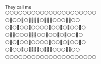 They call me<br>
:white_circle::white_circle::white_circle::white_circle::white_circle::white_circle::white_circle::white_circle::white_circle::white_circle::white_circle::white_circle::white_circle::white_circle::white_circle::white_circle::white_circle::white_circle::white_circle::white_circle::white_circle:<br>
:white_circle::large_blue_circle::white_circle::white_circle::large_blue_circle::white_circle::large_blue_circle::large_blue_circle::large_blue_circle::large_blue_circle::white_circle::large_blue_circle::large_blue_circle::large_blue_circle::white_circle::white_circle::white_circle::large_blue_circle::large_blue_circle::white_circle::white_circle:<br>
:white_circle::large_blue_circle::white_circle::large_blue_circle::white_circle::white_circle::large_blue_circle::white_circle::white_circle::white_circle::white_circle::large_blue_circle::white_circle::white_circle::large_blue_circle::white_circle::large_blue_circle::white_circle::white_circle::large_blue_circle::white_circle:<br>
:white_circle::large_blue_circle::large_blue_circle::white_circle::white_circle::white_circle::large_blue_circle::large_blue_circle::large_blue_circle::white_circle::white_circle::large_blue_circle::white_circle::white_circle::large_blue_circle::white_circle::large_blue_circle::white_circle::white_circle::large_blue_circle::white_circle:<br>
:white_circle::large_blue_circle::white_circle::large_blue_circle::white_circle::white_circle::large_blue_circle::white_circle::white_circle::white_circle::white_circle::large_blue_circle::white_circle::white_circle::large_blue_circle::white_circle::large_blue_circle::white_circle::white_circle::large_blue_circle::white_circle:<br>
:white_circle::large_blue_circle::white_circle::white_circle::large_blue_circle::white_circle::large_blue_circle::large_blue_circle::large_blue_circle::large_blue_circle::white_circle::large_blue_circle::large_blue_circle::large_blue_circle::white_circle::white_circle::white_circle::large_blue_circle::large_blue_circle::white_circle::white_circle:<br>
:white_circle::white_circle::white_circle::white_circle::white_circle::white_circle::white_circle::white_circle::white_circle::white_circle::white_circle::white_circle::white_circle::white_circle::white_circle::white_circle::white_circle::white_circle::white_circle::white_circle::white_circle:
